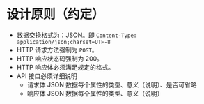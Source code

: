 # 设计原则（约定）

* 数据交换格式为：JSON。即 `Content-Type: application/json;charset=UTF-8`
* HTTP 请求方法强制为 `POST`。
* HTTP 响应状态码强制为 200。
* HTTP 响应体必须满足规定的格式。
* API 接口必须详细说明
  * 请求体 JSON 数据每个属性的类型、意义（说明）、是否可省略
  * 响应体 JSON 数据每个属性的类型、意义（说明）